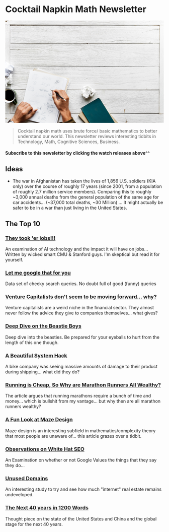 # Cocktail Napkin Math Newsletter

![Newsletter Hero](./img/cocktailNapkin.jpg)

> Cocktail napkin math uses brute force/ basic mathematics to better understand our world. This newsletter reviews interesting tidbits in Technology, Math, Cognitive Sciences, Business.

#### Subscribe to this newsletter by clicking the watch releases above^^

## Ideas

* The war in Afghanistan has taken the lives of 1,856 U.S. soldiers (KIA only) over the course of roughly 17 years (since 2001, from a population of roughly 2.7 million service members). Comparing this to roughly ~3,000 annual deaths from the general population of the same age for car accidents... (~37,000 total deaths, ~30 Million) ... It might actually be safer to be in a war than just living in the United States.

## The Top 10

### [They took 'er jobs!!!](https://www.skynettoday.com/editorials/ai-automation-job-loss)

An examination of AI technology and the impact it will have on jobs... Written by wicked smart CMU & Stanford guys. I'm skeptical but read it for yourself. 

### [Let me google that for you](https://github.com/ctrlaltdev/LMGTFY-queries)

Data set of cheeky search queries. No doubt full of good (funny) queries

### [Venture Capitalists don't seem to be moving forward... why?](https://summation.net/2019/01/21/venture-capitalists-are-much-less-ambitious-than-their-private-equity-siblings/)

Venture capitalists are a weird niche in the financial sector. They almost never follow the advice they give to companies themselves... what gives?

### [Deep Dive on the Beastie Boys](https://www.huckmag.com/shorthand_story/beastie-boys-book-interview/)

Deep dive into the beasties. Be prepared for your eyeballs to hurt from the length of this one though. 

### [A Beautiful System Hack](https://www.bicycling.com/news/a20027122/vanmoof-tv-on-box-damaged-bikes/)

A bike company was seeing massive amounts of damage to their product during shipping... what did they do? 

### [Running is Cheap, So Why are Marathon Runners All Wealthy?](https://www.outsideonline.com/2229791/why-are-most-endurance-athletes-rich)

The article argues that running marathons require a bunch of time and money... which is bullshit from my vantage... but why then are all marathon runners wealthy?

### [A Fun Look at Maze Design](http://www.cgl.uwaterloo.ca/csk/projects/mazes/)

Maze design is an interesting subfield in mathematics/complexity theory that most people are unaware of... this article grazes over a tidbit. 

### [Observations on White Hat SEO](https://www.johnwdefeo.com/articles/future-of-white-hat-seo)

An Examination on whether or not Google Values the things that they say they do...

### [Unused Domains](https://singaporedatacompany.com/blog/how-many-domain-names-are-unused)

An interesting study to try and see how much "internet" real estate remains undeveloped.

### [The Next 40 years in 1200 Words](https://scholars-stage.blogspot.com/2014/07/the-next-40-years-in-twelve-hundred.html)

Thought piece on the state of the United States and China and the global stage for the next 40 years. 
